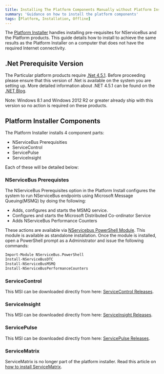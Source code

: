 ```yaml
---
title: Installing The Platform Components Manually without Platform Installer
summary: 'Guidance on how to install the platform components'
tags: [Platform, Installation, Offline]
---
```


The [Platform Installer](/platform/installer) handles installing pre-requisites for NServiceBus and the Platform products.  This guide details how to install to achieve the same results as the Platform Installer on a computer that does not have the required Internet connectivity.


## .Net Prerequisite Version

The Particular platform products require [.Net 4.5.1](https://www.microsoft.com/en-us/download/details.aspx?id=40779). Before proceeding please ensure that this version of .Net is available on the system you are setting up. More detailed information about .NET 4.5.1 can be found on the [.NET Blog](http://blogs.msdn.com/b/dotnet/archive/2013/12/09/the-net-framework-4-5-1-is-now-available-on-windows-update-and-wsus.aspx). 

Note: Windows 8.1 and Windows 2012 R2 or greater already ship with this version so no action is required on these products.


##  Platform Installer Components

The Platform Installer installs 4 component parts:

- NServiceBus Prerequisities
- ServiceControl
- ServicePulse
- ServiceInsight

Each of these will be detailed below:


### NServiceBus Prerequistes

The NServiceBus Prerequisites option in the Platform Install configures the system to run NServiceBus endpoints using Microsoft Message Queuing(MSMQ) by doing the following:

- Adds, configures and starts the MSMQ service.
- Configures and starts the Microsoft Distributed Co-ordinator Service
- Adds NServiceBus Performance Counters

These actions are available via [NServicebus PowerShell Module](https://github.com/Particular/NServiceBus.PowerShell/releases/latest).  This module is available as standalone installation.  Once the module is installed, open a PowerShell prompt as a Administrator and issue the following commands:

```bat
Import-Module NServiceBus.PowerShell
Install-NServiceBusDTC
Install-NServiceBusMSMQ
Install-NServiceBusPerformanceCounters
```


### ServiceControl 

This MSI can be downloaded directly from here: [ServiceControl Releases](https://github.com/Particular/ServiceControl/releases/latest).


### ServiceInsight

This MSI can be downloaded directly from here: [ServiceInsight Releases](https://github.com/Particular/ServiceInsight/releases/latest).


### ServicePulse

This MSI can be downloaded directly from here: [ServicePulse Releases](https://github.com/Particular/ServicePulse/releases/latest).


### ServiceMatrix 

ServiceMatrix is no longer part of the platform installer. Read this article on [how to install ServiceMatrix](/servicematrix/installing-servicematrix-2.0.md). 
